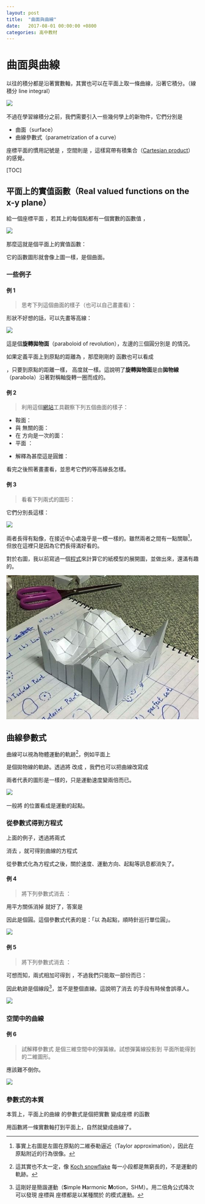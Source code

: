 ```yaml
---
layout: post
title:  "曲面與曲線"
date:   2017-08-01 00:00:00 +0800
categories: 高中教材
---
```



曲面與曲線
======

以往的積分都是沿著實數軸，其實也可以在平面上取一條曲線，沿著它積分。（線積分 line integral）

![](https://i.imgur.com/fExv4C6.jpg)

不過在學習線積分之前，我們需要引入一些幾何學上的新物件，它們分別是

- 曲面（surface）
- 曲線參數式（parametrization of a curve）
<!-- - 向量場（vector field）-->


座標平面的慣用記號是 <script type="math/tex">\mathbb R^2</script>，空間則是 <script type="math/tex">\mathbb R^3</script>，這樣寫帶有積集合（[Cartesian product](https://en.wikipedia.org/wiki/Cartesian_product)）的感覺。

[TOC]

平面上的實值函數（Real valued functions on the x-y plane）
--------------

給一個座標平面 <script type="math/tex">\mathbb R^2 = \{(x,y)\ |\ x,y\in\mathbb R\}</script>，若其上的每個點都有一個實數的函數值 <script type="math/tex">f(x,y)</script>，

![](https://i.imgur.com/ZdXpryK.jpg)

那麼這就是個平面上的實值函數：

<script type="math/tex; mode=display">f:\mathbb R^2\to\mathbb R</script>

它的函數圖形就會像上圖一樣，是個曲面。

### 一些例子

#### 例 1

>思考下列這個曲面的樣子（也可以自己畫畫看）：
>
><script type="math/tex; mode=display">z=f(x,y)=x^2+y^2</script>


形狀不好想的話，可以先畫等高線：

![](https://i.imgur.com/stLpxdW.jpg)

這是個**旋轉拋物面**（paraboloid  of revolution），左邊的三個圓分別是 <script type="math/tex">z=x^2+y^2=1,4,9</script> 的情況。

如果定義平面上到原點的距離為 <script type="math/tex">r=\sqrt{x^2+y^2}</script>，那麼剛剛的 <script type="math/tex">f</script> 函數也可以看成 

<script type="math/tex; mode=display">z=f(x,y)=r^2</script>

，只要到原點的距離一樣，<script type="math/tex">z</script> 高度就一樣。這說明了**旋轉拋物面**是由**拋物線**（parabola）沿著對稱軸旋轉一圈而成的。

#### 例 2

>利用這個[網站](https://academo.org/demos/3d-surface-plotter/?expression=x*x-y*y&xRange=-5%2C%2B5&yRange=-5%2C%2B5&resolution=25)工具觀察下列五個曲面的樣子：

- 鞍面：<script type="math/tex; mode=display">z=f(x,y)=x^2-y^2</script>
- 與 <script type="math/tex">y</script> 無關的面：<script type="math/tex; mode=display">z=f(x,y)=x^2</script>
- 在 <script type="math/tex">y</script> 方向是一次的面：<script type="math/tex; mode=display">z=f(x,y)=x^2+y</script>
- 平面 <script type="math/tex">x+y+z=1</script>：<script type="math/tex; mode=display">z=f(x,y)=1-x-y</script>

[]()

- 解釋為甚麼這是圓錐：<script type="math/tex; mode=display">z=f(x,y)=\sqrt{x^2+y^2}</script>



看完之後照著畫畫看，並思考它們的等高線長怎樣。

#### 例 3

> 看看下列兩式的圖形： <script type="math/tex; mode=display">\begin{aligned}z&=\sin x\cdot\sin y\\ z&=xy-\frac{yx^3+xy^3}{6}\end{aligned}</script>

它們分別長這樣：

![](https://i.imgur.com/bDwnv9g.jpg)

兩者長得有點像，在接近中心處幾乎是一模一樣的。雖然兩者之間有一點關聯[^Taylor]，但放在這裡只是因為它們長得滿好看的。

[^Taylor]: 事實上右圖是左圖在原點的二維泰勒逼近（Taylor approximation），因此在原點附近的行為很像。

對於右圖，我以前寫過一個[程式](http://davidhu3141.github.io/OpenzFunction/index.html)來計算它的紙模型的展開圖，並做出來，還滿有趣的。

![](https://raw.githubusercontent.com/davidhu3141/OpenzFunction/master/Sample/Faked.jpg)

曲線參數式
--------

曲線可以視為物體運動的軌跡[^curve_motion]，例如平面上

<script type="math/tex; mode=display">(x,y)=(t, 2t-t^2)</script>

是個拋物線的軌跡。透過將 <script type="math/tex">t</script> 改成 <script type="math/tex">2t</script>，我們也可以把曲線改寫成

<script type="math/tex; mode=display">(x,y)=(2t, 4t-4t^2)</script>

兩者代表的圖形是一樣的，只是運動速度變兩倍而已。

![](https://i.imgur.com/kVxW4z0.jpg)

[^curve_motion]: 這其實也不太一定，像 [Koch snowflake](https://en.wikipedia.org/wiki/Koch_snowflake) 每一小段都是無窮長的，不是運動的軌跡。

一般將 <script type="math/tex">t=0</script> 的位置看成是運動的起點。

### 從參數式得到方程式

上面的例子，透過將兩式

<script type="math/tex; mode=display">\begin{aligned} x&=t\\ y&=2t-t^2 \end{aligned}</script>

消去 <script type="math/tex">t</script>，就可得到曲線的方程式 <script type="math/tex; mode=display">y=2x-x^2.</script>

從參數式化為方程式之後，關於速度、運動方向、起點等訊息都消失了。

#### 例 4 

>將下列參數式消去 <script type="math/tex">t</script>：
>
><script type="math/tex; mode=display">\begin{aligned}x=\sin t\\ y=\cos t\end{aligned}</script>

用平方關係消掉 <script type="math/tex">t</script> 就好了，答案是

<script type="math/tex; mode=display"> x^2+y^2=1</script>

因此是個圓。這個參數式代表的是：「以 <script type="math/tex">(0,1)</script> 為起點，順時針巡行單位圓」。

![](https://i.imgur.com/hj2p3J1.gif)

#### 例 5

> 將下列參數式消去 <script type="math/tex">t</script>：
>
><script type="math/tex; mode=display">\begin{aligned}x=\sin^2 t\\ y=\cos^2 t\end{aligned}</script>

可想而知，兩式相加可得到 <script type="math/tex">x+y=1</script>，不過我們只能取一部份而已：

<script type="math/tex; mode=display">x+y=1\ \ ,\ \ \left\{\begin{aligned}0\leq x\leq 1\\ 0\leq y\leq 1\end{aligned}\right.</script>

因此軌跡是個線段[^SHM]，並不是整個直線。這說明了消去 <script type="math/tex">t</script> 的手段有時候會誤導人。

![](https://i.imgur.com/Wh491KN.gif)

[^SHM]: 這剛好是簡諧運動（**S**imple **H**armonic **M**otion，SHM）。用二倍角公式降次可以發現 <script type="math/tex">x</script> 座標與 <script type="math/tex">y</script> 座標都是以某種關於 <script type="math/tex">\cos</script> 的模式運動。

### 空間中的曲線

#### 例 6

> 試解釋參數式 <script type="math/tex; mode=display">(x,y,z)=(\cos t, \sin t, \frac t{10})</script> 是個三維空間中的彈簧線。試想彈簧線投影到 <script type="math/tex">x-z</script> 平面所能得到的二維圖形。

應該難不倒你。

![](https://i.imgur.com/GXGW98L.jpg)

### 參數式的本質

本質上，平面上的曲線 <script type="math/tex">\Gamma</script> 的參數式是個把實數 <script type="math/tex">t</script> 變成座標 <script type="math/tex">(x,y)</script> 的函數

<script type="math/tex; mode=display">\Gamma:\mathbb R\to \mathbb R^2</script>

用函數將一條實數軸打到平面上，自然就變成曲線了。

<!-- 實值函數的線積分
-------------

有了曲面（被積函數）與平面上的曲線（路徑），我們就可以做一些線積分了。有時候線積分也被稱為路徑積分（path integral）。

沿著一條平面上的曲線 <script type="math/tex">\Gamma(t)=(x(t),y(t))</script>，積一個平面上的實質函數 <script type="math/tex">f</script>，要記成這樣：

<script type="math/tex; mode=display">\int_\Gamma f(x,y)\ ds</script>

其代表著下圖紅色片狀物的面積

![](https://i.imgur.com/gzr7Tny.jpg)

雖然 <script type="math/tex">ds</script> 在曲線上，但式子中的 <script type="math/tex">ds</script> 看起來跟曲線 <script type="math/tex">\Gamma(t)</script> 搭不上關係。我們要透過下列的取代：

<script type="math/tex; mode=display">dx=x'(t)\ dt\\ dy=y'(t)\ dt\\ ds=\sqrt{(dx)^2+(dy)^2} = \sqrt{x'(t)^2+y'(t)^2}\ dt</script>

才能做計算。最後一個式子指的是下圖的概念：微小的弧長 <script type="math/tex">ds</script> 能由 <script type="math/tex">x,y</script> 方向的微小變化量用畢氏定理算出。

![](https://i.imgur.com/IxAyyBr.jpg)

<script type="math/tex; mode=display">ds:\textrm{small length traveled within }dt</script>

現在來算算看：

#### 例 7

>計算線積分 
>
><script type="math/tex; mode=display">\int_\Gamma (2x+y)\ ds</script>
>
>，其中曲線 <script type="math/tex">\Gamma</script> 由下列的參數式給出：
>
><script type="math/tex; mode=display">\Gamma(t)=(x(t), y(t))=(t, 2t-t^2)</script>
>
>，而 <script type="math/tex">t</script> 的範圍是
>
><script type="math/tex; mode=display">0\leq t\leq 2</script>

 <script type="math/tex">\Gamma</script> 是拋物線的一段，而 <script type="math/tex">z=2x+y</script> 則是一個平面。

<script type="math/tex; mode=display">\int_\Gamma </script> -->